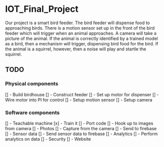 # IOT_Final_Project

Our project is a smart bird feeder. The bird feeder will dispense food to approaching birds. There
is a motion sensor set up in the front of the bird feeder which will trigger when an animal
approaches. A camera will take a picture of the animal. If the animal is correctly identified by a trained
model as a bird, then a mechanism will trigger, dispensing bird food for the bird. If the animal is a
squirrel, however, then a noise will play and startle the squirrel. 


## TODO

### Physical components

[] - Build birdhouse
[] - Construct feeder
  [] - Set up motor for dispenser
  [] - Wire motor into PI for control
[] - Setup motion sensor
[] - Setup camera

### Software components

[] - Teachable machine
  [x] - Train it
  [] - Port code
  [] - Hook up to images from camera
[] - Photos
  [] - Capture from the camera 
  [] - Send to firebase 
[] - Sensor data 
  [] - Send sensor data to firebase 
[] - Analytics 
  [] - Perform analytics on data 
[] - Security
[] - Website

